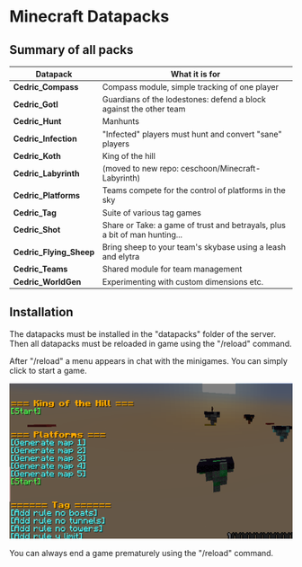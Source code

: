 # Minecraft Datapacks

## Summary of all packs

| Datapack | What it is for |
|---------|---------|
| **Cedric_Compass** | Compass module, simple tracking of one player |
| **Cedric_Gotl** | Guardians of the lodestones: defend a block against the other team |
| **Cedric_Hunt** | Manhunts |
| **Cedric_Infection** | "Infected" players must hunt and convert "sane" players |
| **Cedric_Koth** | King of the hill |
| **Cedric_Labyrinth** | (moved to new repo: ceschoon/Minecraft-Labyrinth)|
| **Cedric_Platforms** | Teams compete for the control of platforms in the sky |
| **Cedric_Tag** | Suite of various tag games |
| **Cedric_Shot** | Share or Take: a game of trust and betrayals, plus a bit of man hunting... |
| **Cedric_Flying_Sheep** | Bring sheep to your team's skybase using a leash and elytra |
| **Cedric_Teams** | Shared module for team management |
| **Cedric_WorldGen** | Experimenting with custom dimensions etc. |

## Installation

The datapacks must be installed in the "datapacks" folder of the server. Then all datapacks must be reloaded in game using the "/reload" command.

After "/reload" a menu appears in chat with the minigames. You can simply click to start a game. 

![alt text](Cedric_Platforms/menu.png?raw=true)

You can always end a game prematurely using the "/reload" command.

